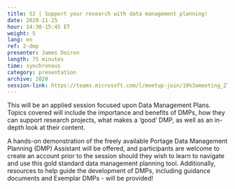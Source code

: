 ```yaml
---
title: S2 | Support your research with data management planning!
date: 2020-11-25
hour: 14:30-15:45 ET
weight: 5
lang: en
ref: 2-dmp
presenter: James Doiron
length: 75 minutes
time: synchronous
category: presentation
archive: 2020
session-link: https://teams.microsoft.com/l/meetup-join/19%3ameeting_ZTlmMmUwZWYtNGFhOC00OWFjLThiMzEtZTUyYzVmZGY3ZDVk%40thread.v2/0?context=%7b%22Tid%22%3a%22258f1f99-ee3d-42c7-bfc5-7af1b2343e02%22%2c%22Oid%22%3a%22453f2523-0463-455c-94fd-041235866d35%22%7d
---
```


This will be an applied session focused upon Data Management Plans.
Topics covered will include the importance and benefits of DMPs, how they can support research projects, what makes a ‘good’ DMP, as well as an in-depth look at their content. <!--more-->

A hands-on demonstration of the freely available Portage Data Management Planning (DMP) Assistant will be offered, and participants are welcome to create an account prior to the session should they wish to learn to navigate and use this gold standard data management planning tool. Additionally, resources to help guide the development of DMPs, including guidance documents and Exemplar DMPs - will be provided!
